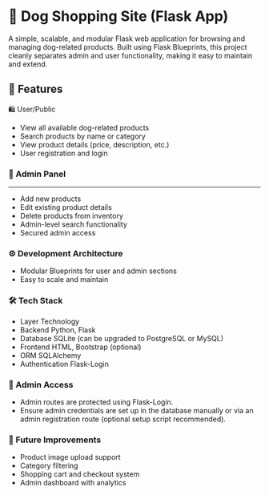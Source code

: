 # 🐶 Dog Shopping Site (Flask App)
A simple, scalable, and modular Flask web application for browsing and managing dog-related products. Built using Flask Blueprints, this project cleanly separates admin and user functionality, making it easy to maintain and extend.

## 🌟 Features
🛍️ User/Public
- View all available dog-related products
- Search products by name or category
- View product details (price, description, etc.)
- User registration and login

### 🔐 Admin Panel
---
- Add new products
- Edit existing product details
- Delete products from inventory
- Admin-level search functionality
- Secured admin access

### ⚙️ Development Architecture
- Modular Blueprints for user and admin sections
- Easy to scale and maintain

### 🛠 Tech Stack
- Layer	Technology
- Backend	Python, Flask
- Database	SQLite (can be upgraded to PostgreSQL or MySQL)
- Frontend	HTML, Bootstrap (optional)
- ORM	SQLAlchemy
- Authentication	Flask-Login

### 🔐 Admin Access
- Admin routes are protected using Flask-Login.
- Ensure admin credentials are set up in the database manually or via an admin registration route (optional setup script recommended).

### 🧪 Future Improvements
- Product image upload support
- Category filtering
- Shopping cart and checkout system
- Admin dashboard with analytics
